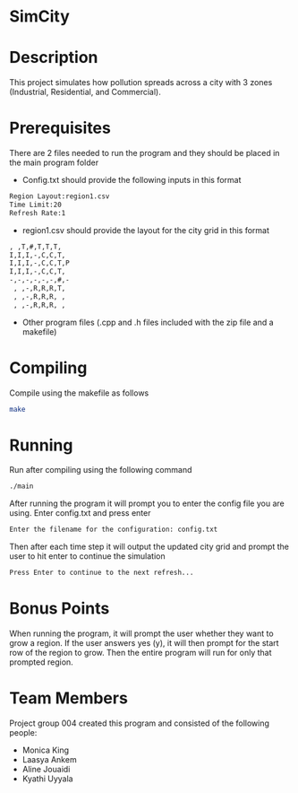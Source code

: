 # SimCity

# Description
This project simulates how pollution spreads across a city with 3 zones (Industrial, Residential, and Commercial).

# Prerequisites
There are 2 files needed to run the program and they should be placed in the main program folder

- Config.txt should provide the following inputs in this format
```bash
Region Layout:region1.csv
Time Limit:20
Refresh Rate:1
```

- region1.csv should provide the layout for the city grid in this format
```bash
, ,T,#,T,T,T, 
I,I,I,-,C,C,T, 
I,I,I,-,C,C,T,P
I,I,I,-,C,C,T, 
-,-,-,-,-,-,#,-
 , ,-,R,R,R,T, 
 , ,-,R,R,R, , 
 , ,-,R,R,R, , 
```

- Other program files (.cpp and .h files included with the zip file and a makefile)

# Compiling
Compile using the makefile as follows
```bash
make
```

# Running
Run after compiling using the following command
```bash
./main
```
After running the program it will prompt you to enter the config file you are using. Enter config.txt and press enter
```bash
Enter the filename for the configuration: config.txt
```
Then after each time step it will output the updated city grid and prompt the user to hit enter to continue the simulation
```bash
Press Enter to continue to the next refresh...
```
# Bonus Points
When running the program, it will prompt the user whether they want to grow a region. If the user answers yes (y), it will then prompt for the start row of the region to grow. Then the entire program will run for only that prompted region.
# Team Members
Project group 004 created this program and consisted of the following people:
- Monica King
- Laasya Ankem
- Aline Jouaidi
- Kyathi Uyyala



